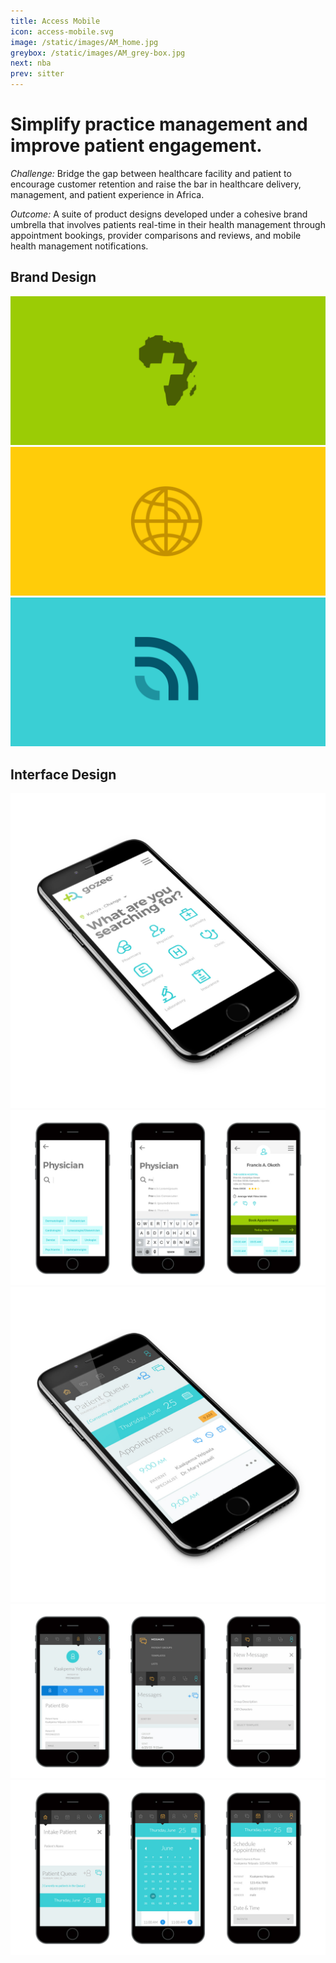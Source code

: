 ```yaml
---
title: Access Mobile
icon: access-mobile.svg
image: /static/images/AM_home.jpg
greybox: /static/images/AM_grey-box.jpg
next: nba
prev: sitter
---
```


# Simplify practice management and improve patient engagement.

_Challenge:_ Bridge the gap between healthcare facility and patient to encourage customer retention and raise the bar in healthcare delivery, management, and patient experience in Africa.

_Outcome:_ A suite of product designs developed under a cohesive brand umbrella that involves patients real-time in their health management through appointment bookings, provider comparisons and reviews, and mobile health management notifications.
 

## Brand Design
![Access Mobile Brand 01](/static/images/AM_Brand_01.png)
![Access Mobile Brand 02](/static/images/AM_Brand_02.png)
![Access Mobile Brand 03](/static/images/AM_Brand_03.png)


## Interface Design
![Access Mobile Gozee iso](/static/images/AM-GOZEE_iso.jpg)
![Access Mobile Gozee UI 01](/static/images/AM-GOZEE_UI_01.jpg)
![Access Mobile iso](/static/images/AM_iso.jpg)
![Access Mobile UI 02](/static/images/AM_UI_02.jpg)
![Access Mobile UI 01](/static/images/AM_UI_01.jpg)
